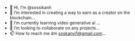 - 👋 Hi, I’m @sossikanh
- 👀 I’m interested in creating a way to earn as a creator on the blockchain...
- 🌱 I’m currently learning video generative ai ...
- 💞️ I’m looking to collaborate on any projects...
- 📫 How to reach me dm soskanyi1@gmail.com...

<!---
sossikanh/sossikanh is a ✨ special ✨ repository because its `README.md` (this file) appears on your GitHub profile.
You can click the Preview link to take a look at your changes.
--->
